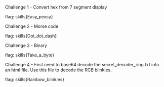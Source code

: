 Challenge 1 - Convert hex from 7 segment display

flag: skills{Easy_peasy}


Challenge 2 - Morse code

flag: skills{Dot_dot_dash}


Challenge 3 - Binary

flag: skills{Take_a_byte}

Challenge 4 - First need to base64 decode the secret_decoder_ring.txt into an html file. Use this file to decode the RGB blinkies.

flag: skills{Rainbow_blinkies}

